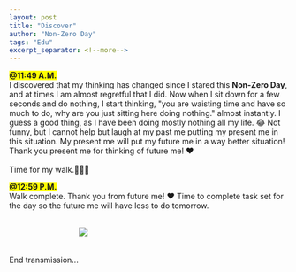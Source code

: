 ```yaml
---
layout: post
title: "Discover"
author: "Non-Zero Day"
tags: "Edu"
excerpt_separator: <!--more-->
---
```

<span style="background-color: yellow;font-weight: bold;">@11:49 A.M.</span><br />
I discovered that my thinking has changed since I stared this <strong>Non-Zero Day</strong>, and at times <!--more-->I am almost regretful that I did.  Now when I sit down for a few seconds and do nothing, I start thinking, "you are waisting time and have so much to do, why are you just sitting here doing nothing." almost instantly.  I guess a good thing, as I have been doing mostly nothing all my life. 😂 Not funny, but I cannot help but laugh at my past me putting my present me in this situation. My present me will put my future me in a way better situation! Thank you present me for thinking of future me! ❤️
<br /><br />
Time for my walk.🚶‍♂️‍➡️

<span style="background-color: yellow;font-weight: bold;">@12:59 P.M.</span><br />
Walk complete. Thank you from future me! ❤️ Time to complete task set for the day so the future me will have less to do tomorrow.
<br /><br />
<div style="display: block; margin: auto; width: 50%;">
<img src="../assets/images/Working.png alt="Me for Me" />
</div>
<br /><br />
End transmission...
